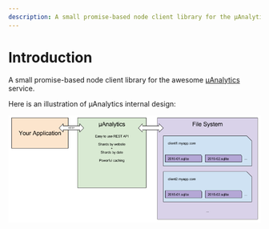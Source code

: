```yaml
---
description: A small promise-based node client library for the µAnalytics service
---
```


# Introduction

A small promise-based node client library for the awesome [µAnalytics](https://github.com/GitbookIO/micro-analytics) service.

Here is an illustration of µAnalytics internal design:

![Internal design](.gitbook/assets/schema-1.png)

